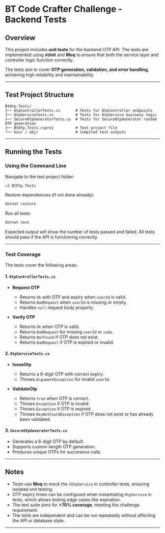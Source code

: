 # BT Code Crafter Challenge - Backend Tests

## Overview

This project includes **unit tests** for the backend OTP API. The tests are implemented using **xUnit** and **Moq** to ensure that both the service layer and controller logic function correctly.

The tests aim to cover **OTP generation, validation, and error handling**, achieving high reliability and maintainability.

---

## Test Project Structure

```
BtOtp.Tests/
├── OtpControllerTests.cs       # Tests for OtpController endpoints
├── OtpServiceTests.cs          # Tests for OtpService business logic
├── SecureOtpGeneratorTests.cs  # Tests for SecureOtpGenerator random OTP generation
├── BtOtp.Tests.csproj          # Test project file
└── bin/ / obj/                 # Compiled test outputs
```

---

## Running the Tests

### Using the Command Line

Navigate to the test project folder:

```bash
cd BtOtp.Tests
```

Restore dependencies (if not done already):

```bash
dotnet restore
```

Run all tests:

```bash
dotnet test
```

Expected output will show the number of tests passed and failed. All tests should pass if the API is functioning correctly.

---

### Test Coverage

The tests cover the following areas:

#### 1. `OtpControllerTests.cs`

* **Request OTP**

    * Returns `Ok` with OTP and expiry when `userId` is valid.
    * Returns `BadRequest` when `userId` is missing or empty.
    * Handles `null` request body properly.

* **Verify OTP**

    * Returns `Ok` when OTP is valid.
    * Returns `BadRequest` for missing `userId` or `code`.
    * Returns `NotFound` if OTP does not exist.
    * Returns `BadRequest` if OTP is expired or invalid.

#### 2. `OtpServiceTests.cs`

* **IssueOtp**

    * Returns a 6-digit OTP with correct expiry.
    * Throws `ArgumentException` for invalid `userId`.

* **ValidateOtp**

    * Returns `true` when OTP is correct.
    * Throws `Exception` if OTP is invalid.
    * Throws `Exception` if OTP is expired.
    * Throws `KeyNotFoundException` if OTP does not exist or has already been validated.

#### 3. `SecureOtpGeneratorTests.cs`

* Generates a 6-digit OTP by default.
* Supports custom-length OTP generation.
* Produces unique OTPs for successive calls.

---

## Notes

* Tests use **Moq** to mock the `IOtpService` in controller tests, ensuring isolated unit testing.
* OTP expiry times can be configured when instantiating `OtpService` in tests, which allows testing edge cases like expiration.
* The test suite aims for **>70% coverage**, meeting the challenge requirement.
* The tests are independent and can be run repeatedly without affecting the API or database state.

---

